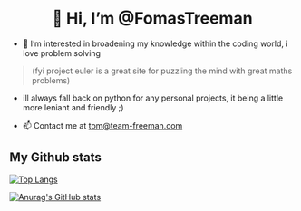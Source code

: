 <h1 align='center' > 👋 Hi, I’m @FomasTreeman </h1>

- 👀 I’m interested in broadening my knowledge within the coding world, i love problem solving 
> (fyi project euler is a great site for puzzling the mind with great maths problems)
- ill always fall back on python for any personal projects, it being a little more leniant and friendly ;) 

- 📫 Contact me at tom@team-freeman.com 
  
## My Github stats

[![Top Langs](https://github-readme-stats.vercel.app/api/top-langs?username=FomasTreeman&theme=dark)](https://github.com/anuraghazra/github-readme-stats)

[![Anurag's GitHub stats](https://github-readme-stats.vercel.app/api?username=FomasTreeman&theme=dark&hide_border=true)](https://github.com/anuraghazra/github-readme-stats)
